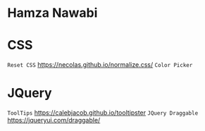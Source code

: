 # Hamza Nawabi

# CSS
`Reset CSS`
https://necolas.github.io/normalize.css/
`Color Picker`


# JQuery 
`ToolTips` 
https://calebjacob.github.io/tooltipster
`JQuery Draggable`
https://jqueryui.com/draggable/